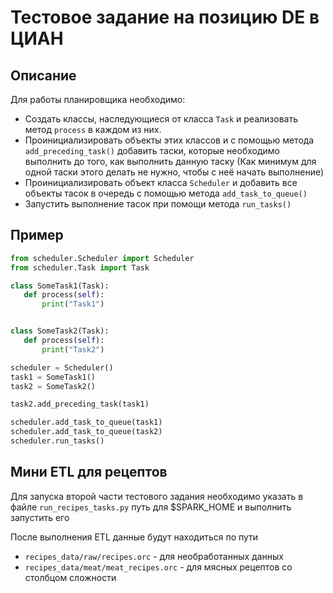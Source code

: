 # Тестовое задание на позицию DE в ЦИАН

## Описание

Для работы планировщика необходимо:
 * Создать классы, наследующиеся от класса `Task` и реализовать метод `process` в каждом из них.
 * Проинициализировать объекты этих классов и с помощью метода `add_preceding_task()`
 добавить таски, которые необходимо выполнить до того, как выполнить данную таску
 (Как минимум для одной таски этого делать не нужно, чтобы с неё начать выполнение)
 * Проинициализировать объект класса `Scheduler` и добавить все объекты тасок в очередь 
 с помощью метода `add_task_to_queue()`
 * Запустить выполнение тасок при помощи метода `run_tasks()`
 
 ## Пример
 
 ```python
from scheduler.Scheduler import Scheduler
from scheduler.Task import Task

class SomeTask1(Task):
    def process(self):
        print("Task1")


class SomeTask2(Task):
    def process(self):
        print("Task2")

scheduler = Scheduler()
task1 = SomeTask1()
task2 = SomeTask2()

task2.add_preceding_task(task1)

scheduler.add_task_to_queue(task1)
scheduler.add_task_to_queue(task2)
scheduler.run_tasks()

```

## Мини ETL для рецептов
Для запуска второй части тестового задания необходимо указать в файле 
`run_recipes_tasks.py` путь для $SPARK_HOME и выполнить запустить его

После выполнения ETL данные будут находиться по пути
*  `recipes_data/raw/recipes.orc` - для необработанных данных 
* `recipes_data/meat/meat_recipes.orc` - для мясных рецептов со столбцом сложности